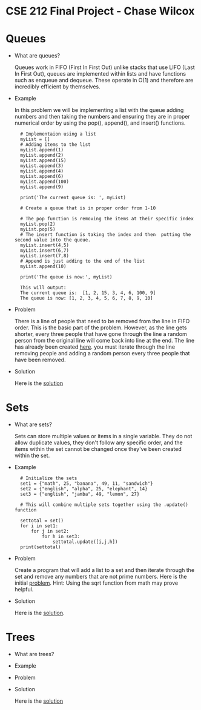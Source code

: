 # CSE 212 Final Project - Chase Wilcox

# Queues
* What are queues?

    Queues work in FIFO (First In First Out) unlike stacks that use LIFO (Last In First Out), queues are implemented within lists and have functions such as enqueue and dequeue. These operate in O(1) and therefore are incredibly efficient by themselves. 

* Example
    
    In this problem we will be implementing a list with the queue adding numbers and then taking the numbers and ensuring they are in proper numerical order by using the pop(), append(), and insert() functions.

        
        # Implementaion using a list
        myList = []
        # Adding items to the list
        myList.append(1)
        myList.append(2)
        myList.append(15)
        myList.append(3)
        myList.append(4)
        myList.append(6)
        myList.append(100)
        myList.append(9)

        print('The current queue is: ', myList)

        # Create a queue that is in proper order from 1-10

        # The pop function is removing the items at their specific index
        myList.pop(2)
        myList.pop(5)
        # The insert function is taking the index and then  putting the second value into the queue.
        myList.insert(4,5)
        myList.insert(6,7)
        myList.insert(7,8)
        # Append is just adding to the end of the list
        myList.append(10)

        print('The queue is now:', myList)

        This will output:
        The current queue is:  [1, 2, 15, 3, 4, 6, 100, 9]
        The queue is now: [1, 2, 3, 4, 5, 6, 7, 8, 9, 10]


* Problem

    There is a line of people that need to be removed from the line in FIFO order. This is the basic part of the problem. However, as the line gets shorter, every three people that have gone through the line a random person from the original line will come back into line at the end. The line has already been created [here](https://github.com/SpaceDadNewman/CSE212-FinalProj/blob/main/queue_problem.py). you must iterate through the line removing people and adding a random person every three people that have been removed.

* Solution

    Here is the [solution](https://github.com/SpaceDadNewman/CSE212-FinalProj/blob/main/queue_solution.py)

# Sets
* What are sets?
    
    Sets can store multiple values or items in a single variable. They do not allow duplicate values, they don't follow any specific order, and the items within the set cannot be changed once they've been created within the set.

* Example

        # Initialize the sets
        set1 = {"math", 25, "banana", 49, 11, "sandwich"}
        set2 = {"english", "alpha", 25, "elephant", 14}
        set3 = {"english", "jamba", 49, "lemon", 27}

        # This will combine multiple sets together using the .update() function

        settotal = set()
        for i in set1:
            for j in set2:
                for h in set3:
                    settotal.update([i,j,h])
        print(settotal)


* Problem

    Create a program that will add a list to a set and then iterate through the set and remove any numbers that are not prime numbers. Here is the initial [problem](https://github.com/SpaceDadNewman/CSE212-FinalProj/blob/main/set_problem.py).
    Hint: Using the sqrt function from math may prove helpful.

* Solution

    Here is the [solution](https://github.com/SpaceDadNewman/CSE212-FinalProj/blob/main/set_solution.py).

# Trees
* What are trees?

* Example

* Problem

* Solution

    Here is the [solution](https://github.com/SpaceDadNewman/CSE212-FinalProj/blob/main/tree_solution.py)